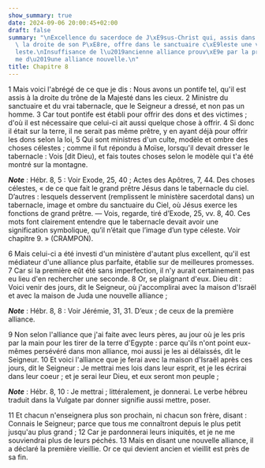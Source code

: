 ```yaml
---
show_summary: true
date: 2024-09-06 20:00:45+02:00
draft: false
summary: "\nExcellence du sacerdoce de J\xE9sus-Christ qui, assis dans le ciel \xE0\
  \ la droite de son P\xE8re, offre dans le sanctuaire c\xE9leste une victime c\xE9\
  leste.\nInsuffisance de l\u2019ancienne alliance prouv\xE9e par la promesse m\xEA\
  me d\u2019une alliance nouvelle.\n"
title: Chapitre 8
---
```





1 Mais voici l'abrégé de ce que je dis : Nous avons un pontife tel, qu'il est assis à la droite du trône de la Majesté dans les cieux. 2 Ministre du sanctuaire et du vrai tabernacle, que le Seigneur a dressé, et non pas un homme. 3 Car tout pontife est établi pour offrir des dons et des victimes ; d'où il est nécessaire que celui-ci ait aussi quelque chose à offrir. 4 Si donc il était sur la terre, il ne serait pas même prêtre, y en ayant déjà pour offrir les dons selon la loi, 5 Qui sont ministres d'un culte, modèle et ombre des choses célestes ; comme il fut répondu à Moïse, lorsqu'il devait dresser le tabernacle : Vois [dit Dieu), et fais toutes choses selon le modèle qui t'a été montré sur la montagne.

***Note*** :  Hébr. 8, 5 : Voir Exode, 25, 40 ; Actes des Apôtres, 7, 44. Des choses célestes, « de ce que fait le grand prêtre Jésus dans le tabernacle du ciel. D’autres : lesquels desservent (remplissent le ministère sacerdotal dans) un tabernacle, image et ombre du sanctuaire du Ciel, où Jésus exerce les fonctions de grand prêtre. ― Vois, regarde, tiré d’Exode, 25, vv. 8, 40. Ces mots font clairement entendre que le tabernacle devait avoir une signification symbolique, qu’il n’était que l’image d’un type céleste. Voir chapitre 9. » (CRAMPON).


6 Mais celui-ci a été investi d'un ministère d'autant plus excellent, qu'il est médiateur d'une alliance plus parfaite, établie sur de meilleures promesses. 7 Car si la première eût été sans imperfection, il n'y aurait certainement pas eu lieu d'en rechercher une seconde. 8 Or, se plaignant d'eux. Dieu dit : Voici venir des jours, dit le Seigneur, où j'accomplirai avec la maison d'Israël et avec la maison de Juda une nouvelle alliance ;

***Note*** :  Hébr. 8, 8 : Voir Jérémie, 31, 31. D’eux ; de ceux de la première alliance.

9 Non selon l'alliance que j'ai faite avec leurs pères, au jour où je les pris par la main pour les tirer de la terre d'Egypte : parce qu'ils n'ont point eux-mêmes persévéré dans mon alliance, moi aussi je les ai délaissés, dit le Seigneur. 10 Et voici l'alliance que je ferai avec la maison d'Israël après ces jours, dit le Seigneur : Je mettrai mes lois dans leur esprit, et je les écrirai dans leur coeur ; et je serai leur Dieu, et eux seront mon peuple ;

***Note*** :  Hébr. 8, 10 : Je mettrai ; littéralement, je donnerai. Le verbe hébreu traduit dans la Vulgate par donner signifie aussi mettre, poser.

11 Et chacun n'enseignera plus son prochain, ni chacun son frère, disant : Connais le Seigneur; parce que tous me connaîtront depuis le plus petit jusqu'au plus grand ; 12 Car je pardonnerai leurs iniquités, et je ne me souviendrai plus de leurs péchés. 13 Mais en disant une nouvelle alliance, il a déclaré la première vieillie. Or ce qui devient ancien et vieillit est près de sa fin.

